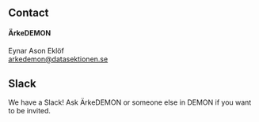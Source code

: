## Contact

#### ÄrkeDEMON
Eynar Ason Eklöf</br>
[arkedemon@datasektionen.se](mailto:arkedemon@datasektionen.se)

## Slack
We have a Slack! Ask ÄrkeDEMON or someone else in DEMON if you want to be invited.
